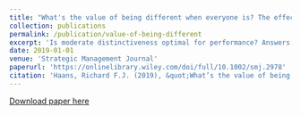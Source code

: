 ```yaml
---
title: "What's the value of being different when everyone is? The effects of distinctiveness on performance in homogeneous versus heterogeneous categories"
collection: publications
permalink: /publication/value-of-being-different
excerpt: 'Is moderate distinctiveness optimal for performance? Answers to this question have been mixed, with both inverted U and U‐shaped relationships being argued for and found in the literature. I show how nearly identical mechanisms driving the distinctiveness‐performance relationship can yield both U‐shaped and inverted U‐shaped effects due to differences in relative strength, rather than their countervailing nature. Incorporating distinctiveness heterogeneity, I theorize a U‐shaped effect in homogeneous categories that flattens into an inverted U in heterogeneous categories. Results combining a topic model of 69,188 organizational websites with survey data from 2,279 participants in the Dutch creative industries show a U‐shaped effect in homogeneous categories, flattening and then disappearing in more heterogeneous categories. How distinctiveness affects performance thus depends entirely on how distinct others are.'
date: 2019-01-01
venue: 'Strategic Management Journal'
paperurl: 'https://onlinelibrary.wiley.com/doi/full/10.1002/smj.2978'
citation: 'Haans, Richard F.J. (2019), &quot;What’s the value of being different when everyone is? The effects of distinctiveness on performance in homogeneous versus heterogeneous categories.&quot <i>Strategic Management Journal</i>, 40(1): 3–27.'
---
```


[Download paper here](http://academicpages.github.io/files/paper1.pdf)
